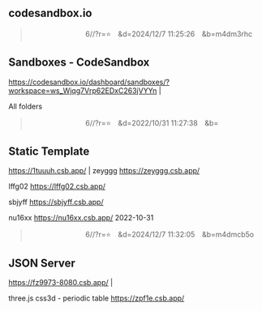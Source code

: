 ## codesandbox.io

>　　　　　　　　6//?r=⭐　&d=2024/12/7 11:25:26　&b=m4dm3rhc
## Sandboxes - CodeSandbox
https://codesandbox.io/dashboard/sandboxes/?workspace=ws_Wjqg7Vrp62EDxC263jVYYn
|

All folders

>　　　　　　　　6//?r=⭐　&d=2022/10/31 11:27:38　&b=
## Static Template
https://1tuuuh.csb.app/
|
zeyggg
https://zeyggg.csb.app/

lffg02
https://lffg02.csb.app/

sbjyff
https://sbjyff.csb.app/

nu16xx
https://nu16xx.csb.app/
2022-10-31

>　　　　　　　　6//?r=⭐　&d=2024/12/7 11:32:05　&b=m4dmcb5o
## JSON Server
https://fz9973-8080.csb.app/
|

three.js css3d - periodic table
https://zpf1e.csb.app/
